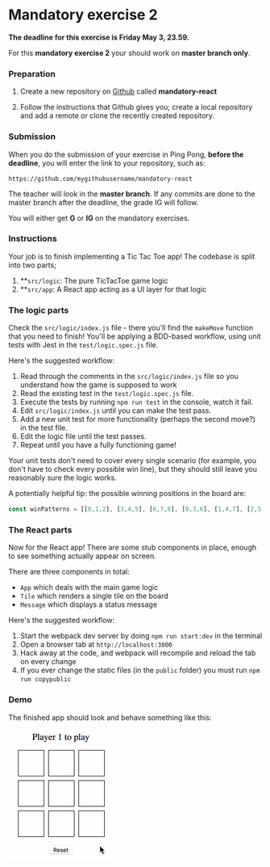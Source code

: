 Mandatory exercise 2
==================

**The deadline for this exercise is Friday May 3, 23.59.**

For this **mandatory exercise 2** your should work on **master branch only**.

### Preparation

1. Create a new repository on [Github](github.com) called **mandatory-react**

2. Follow the instructions that Github gives you; create a local repository and add a remote or clone
the recently created repository.

### Submission

When you do the submission of your exercise in Ping Pong, **before the deadline**,
you will enter the link to your repository, such as:

```
https://github.com/mygithubusername/mandatory-react
```

The teacher will look in the **master branch**. If any commits are done to the master branch after the deadline, the grade IG will follow.

You will either get **G** or **IG** on the mandatory exercises.

### Instructions

Your job is to finish implementing a Tic Tac Toe app! The codebase is split into two parts;

1. **`src/logic`: The pure TicTacToe game logic
2. **`src/app`: A React app acting as a UI layer for that logic

### The logic parts

Check the `src/logic/index.js` file - there you'll find the `makeMove` function that you need to finish! You'll be applying a BDD-based workflow, using unit tests with Jest in the `test/logic.spec.js` file.

Here's the suggested workflow:

1. Read through the comments in the `src/logic/index.js` file so you understand how the game is supposed to work
1. Read the existing test in the `test/logic.spec.js` file.
1. Execute the tests by running `npm run test` in the console, watch it fail.
1. Edit `src/logic/index.js` until you can make the test pass.
1. Add a new unit test for more functionality (perhaps the second move?) in the test file.
1. Edit the logic file until the test passes.
1. Repeat until you have a fully functioning game!

Your unit tests don't need to cover every single scenario (for example, you don't have to check every possible win line), but they should still leave you reasonably sure the logic works.

A potentially helpful tip: the possible winning positions in the board are:

```javascript
const winPatterns = [[0,1,2], [3,4,5], [6,7,8], [0,3,6], [1,4,7], [2,5,8], [0,4,8], [2,4,6]];
```

### The React parts

Now for the React app! There are some stub components in place, enough to see something actually appear on screen.

There are three components in total:

* `App` which deals with the main game logic
* `Tile` which renders a single tile on the board
* `Message` which displays a status message

Here's the suggested workflow:

1. Start the webpack dev server by doing `npm run start:dev` in the terminal
1. Open a browser tab at `http://localhost:3000`
1. Hack away at the code, and webpack will recompile and reload the tab on every change
1. If you ever change the static files (in the `public` folder) you must run `npm run copypublic`

### Demo

The finished app should look and behave something like this:

![](./demo.gif)
